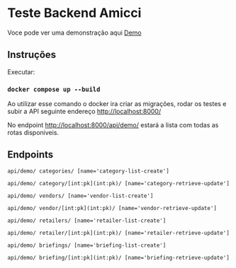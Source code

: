 # Teste Backend Amicci

Voce pode ver uma demonstração aqui [Demo](https://test-backend-amicci.onrender.com/api/demo/)

## Instruções

Executar:

### `docker compose up --build`

Ao utilizar esse comando o docker ira criar as migrações, rodar os testes e subir a API seguinte endereço [http://localhost:8000/](http://localhost:8000/)

No endpoint [http://localhost:8000/api/demo/](http://localhost:8000/api/demo/) estará a lista com todas as rotas disponiveis.

## Endpoints

`api/demo/ categories/ [name='category-list-create']`

`api/demo/ category/[int:pk](int:pk)/ [name='category-retrieve-update']`

`api/demo/ vendors/ [name='vendor-list-create']`

`api/demo/ vendor/[int:pk](int:pk)/ [name='vendor-retrieve-update']`

`api/demo/ retailers/ [name='retailer-list-create']`

`api/demo/ retailer/[int:pk](int:pk)/ [name='retailer-retrieve-update']`

`api/demo/ briefings/ [name='briefing-list-create']`

`api/demo/ briefing/[int:pk](int:pk)/ [name='briefing-retrieve-update']`
